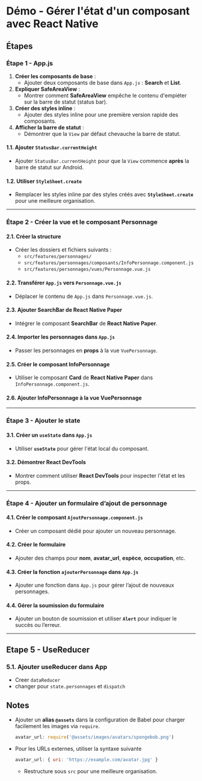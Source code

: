 # Démo - Gérer l'état d'un composant avec React Native

## Étapes

### Étape 1 - App.js 

1. **Créer les composants de base** :  
   - Ajouter deux composants de base dans `App.js` : **Search** et **List**.
2. **Expliquer SafeAreaView** :  
   - Montrer comment **SafeAreaView** empêche le contenu d'empiéter sur la barre de statut (status bar).
3. **Créer des styles inline** :  
   - Ajouter des styles inline pour une première version rapide des composants.
4. **Afficher la barre de statut** :  
   - Démontrer que la `View` par défaut chevauche la barre de statut.

#### 1.1. Ajouter `StatusBar.currentHeight`

- Ajouter `StatusBar.currentHeight` pour que la `View` commence **après** la barre de statut sur Android.

#### 1.2. Utiliser `StyleSheet.create`

- Remplacer les styles inline par des styles créés avec **`StyleSheet.create`** pour une meilleure organisation.

---

### Étape 2 - Créer la vue et le composant **Personnage**

#### 2.1. Créer la structure

- Créer les dossiers et fichiers suivants : 
  - `src/features/personnages/`
  - `src/features/personnages/composants/InfoPersonnage.component.js`
  - `src/features/personnages/vues/Personnage.vue.js`

#### 2.2. Transférer `App.js` vers `Personnage.vue.js`

- Déplacer le contenu de `App.js` dans `Personnage.vue.js`.

#### 2.3. Ajouter SearchBar de React Native Paper

- Intégrer le composant **SearchBar** de **React Native Paper**.

#### 2.4. Importer les personnages dans `App.js`

- Passer les personnages en **props** à la vue `VuePersonnage`.

#### 2.5. Créer le composant **InfoPersonnage**

- Utiliser le composant **Card** de **React Native Paper** dans `InfoPersonnage.component.js`.

#### 2.6. Ajouter **InfoPersonnage** à la vue **VuePersonnage**

---

### Étape 3 - Ajouter le state

#### 3.1. Créer un `useState` dans `App.js`

- Utiliser **`useState`** pour gérer l'état local du composant.

#### 3.2. Démontrer **React DevTools**

- Montrer comment utiliser **React DevTools** pour inspecter l'état et les props.

---

### Étape 4 - Ajouter un formulaire d’ajout de personnage

#### 4.1. Créer le composant `AjoutPersonnage.component.js`

- Créer un composant dédié pour ajouter un nouveau personnage.

#### 4.2. Créer le formulaire

- Ajouter des champs pour **nom**, **avatar_url**, **espèce**, **occupation**, etc.

#### 4.3. Créer la fonction `ajouterPersonnage` dans `App.js`

- Ajouter une fonction dans `App.js` pour gérer l’ajout de nouveaux personnages.

#### 4.4. Gérer la soumission du formulaire

- Ajouter un bouton de soumission et utiliser **`Alert`** pour indiquer le succès ou l’erreur.

---

## Etape 5 - UseReducer

### 5.1. Ajouter useReducer dans App

- Creer `dataReducer`
- changer pour `state.personnages` et `dispatch`

## Notes

- Ajouter un **alias `@assets`** dans la configuration de Babel pour charger facilement les images via `require`.
  ```javascript
  avatar_url: require('@assets/images/avatars/spongebob.png')
  
- Pour les URLs externes, utiliser la syntaxe suivante 

  ```javascript
  avatar_url: { uri: 'https://example.com/avatar.jpg' }
  ```
  - Restructure sous `src` pour une meilleure organisation.